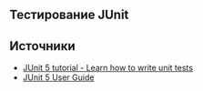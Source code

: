 Тестирование JUnit
---

Источники
---
- [JUnit 5 tutorial - Learn how to write unit tests](https://www.vogella.com/tutorials/JUnit/article.html)
- [JUnit 5 User Guide](https://junit.org/junit5/docs/current/user-guide/)
